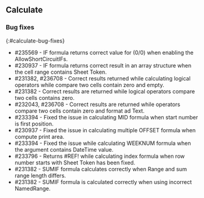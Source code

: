 ## Calculate

### Bug fixes
{:#calculate-bug-fixes}

* \#235569 - IF formula returns correct value for (0/0) when enabling the AllowShortCircuitIFs.
* \#230937 - IF formula returns correct result in an array structure when the cell range contains Sheet Token.
* \#231382, #236708 - Correct results returned while calculating logical operators while compare two cells contain zero and empty.
* \#231382 - Correct results are returned while logical operators compare two cells contains zero.
* \#232043, #236708 - Correct results are returned while operators compare two cells contain zero and format ad Text.
* \#233394 - Fixed the issue in calculating MID formula when start number is first position.
* \#230937 - Fixed the issue in calculating multiple OFFSET formula when compute print area.
* \#233394 - Fixed the issue while calculating WEEKNUM formula when the argument contains DateTime value.
* \#233796 - Returns #REF! while calculating index formula when row number starts with Sheet Token has been fixed.
* \#231382 - SUMIF formula calculates correctly when Range and sum range length differs.
* \#231382 - SUMIF formula is calculated correctly when using incorrect NamedRange.